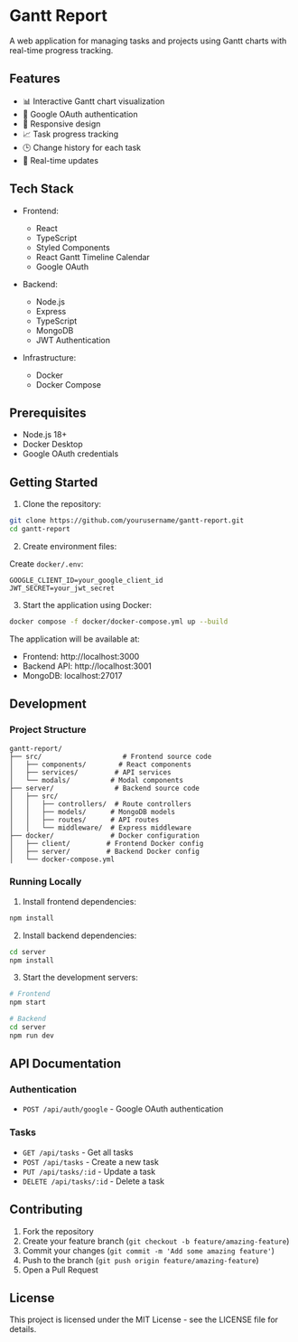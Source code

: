 # Gantt Report

A web application for managing tasks and projects using Gantt charts with real-time progress tracking.

## Features

- 📊 Interactive Gantt chart visualization
- 🔐 Google OAuth authentication
- 📱 Responsive design
- 📈 Task progress tracking
- 🕒 Change history for each task
- 🔄 Real-time updates

## Tech Stack

- Frontend:
  - React
  - TypeScript
  - Styled Components
  - React Gantt Timeline Calendar
  - Google OAuth

- Backend:
  - Node.js
  - Express
  - TypeScript
  - MongoDB
  - JWT Authentication

- Infrastructure:
  - Docker
  - Docker Compose

## Prerequisites

- Node.js 18+
- Docker Desktop
- Google OAuth credentials

## Getting Started

1. Clone the repository:
```bash
git clone https://github.com/yourusername/gantt-report.git
cd gantt-report
```

2. Create environment files:

Create `docker/.env`:
```env
GOOGLE_CLIENT_ID=your_google_client_id
JWT_SECRET=your_jwt_secret
```

3. Start the application using Docker:
```bash
docker compose -f docker/docker-compose.yml up --build
```

The application will be available at:
- Frontend: http://localhost:3000
- Backend API: http://localhost:3001
- MongoDB: localhost:27017

## Development

### Project Structure
```
gantt-report/
├── src/                    # Frontend source code
│   ├── components/        # React components
│   ├── services/         # API services
│   └── modals/          # Modal components
├── server/               # Backend source code
│   ├── src/
│   │   ├── controllers/  # Route controllers
│   │   ├── models/      # MongoDB models
│   │   ├── routes/      # API routes
│   │   └── middleware/  # Express middleware
├── docker/              # Docker configuration
│   ├── client/         # Frontend Docker config
│   ├── server/         # Backend Docker config
│   └── docker-compose.yml
```

### Running Locally

1. Install frontend dependencies:
```bash
npm install
```

2. Install backend dependencies:
```bash
cd server
npm install
```

3. Start the development servers:
```bash
# Frontend
npm start

# Backend
cd server
npm run dev
```

## API Documentation

### Authentication
- `POST /api/auth/google` - Google OAuth authentication

### Tasks
- `GET /api/tasks` - Get all tasks
- `POST /api/tasks` - Create a new task
- `PUT /api/tasks/:id` - Update a task
- `DELETE /api/tasks/:id` - Delete a task

## Contributing

1. Fork the repository
2. Create your feature branch (`git checkout -b feature/amazing-feature`)
3. Commit your changes (`git commit -m 'Add some amazing feature'`)
4. Push to the branch (`git push origin feature/amazing-feature`)
5. Open a Pull Request

## License

This project is licensed under the MIT License - see the LICENSE file for details.
